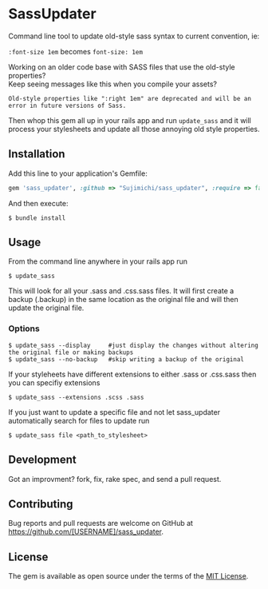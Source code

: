 # SassUpdater

Command line tool to update old-style sass syntax to current convention, ie:

`:font-size 1em` becomes `font-size: 1em`
    
Working on an older code base with SASS files that use the old-style properties?   
Keep seeing messages like this when you compile your assets?

    Old-style properties like ":right 1em" are deprecated and will be an error in future versions of Sass.
    
Then whop this gem all up in your rails app and run `update_sass` and it will process your stylesheets and update all those annoying old style properties.


## Installation

Add this line to your application's Gemfile:

```ruby
gem 'sass_updater', :github => "Sujimichi/sass_updater", :require => false
```

And then execute:

    $ bundle install


## Usage

From the command line anywhere in your rails app run

    $ update_sass
    
This will look for all your .sass and .css.sass files. It will first create a backup (.backup) in the same location as the original file and will then update the original file.

### Options

    $ update_sass --display     #just display the changes without altering the original file or making backups
    $ update_sass --no-backup   #skip writing a backup of the original
    
If your styleheets have different extensions to either .sass or .css.sass then you can specifiy extensions

    $ update_sass --extensions .scss .sass
    
If you just want to update a specific file and not let sass_updater automatically search for files to update run

    $ update_sass file <path_to_stylesheet>
    
    
## Development

Got an improvment? fork, fix, rake spec, and send a pull request.

## Contributing

Bug reports and pull requests are welcome on GitHub at https://github.com/[USERNAME]/sass_updater.

## License

The gem is available as open source under the terms of the [MIT License](http://opensource.org/licenses/MIT).

